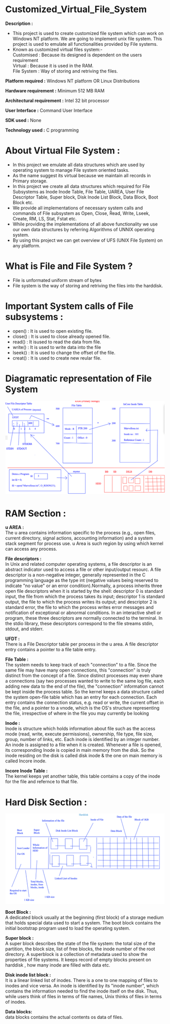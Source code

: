 # Customized_Virtual_File_System

**Description :**
* This project is used to create customized file system which can work on Windows NT platform. We are going to implement unix file system. This project is used to emulate all functionalities provided by File systems.
* Known as customized virtual files system:-<br />
Customised : Because its designed is dependent on the users requirement<br />
Virtual : Because it is used in the RAM. <br />
File System : Way of storing and retriving the files. <br />

**Platform required :**
Windows NT platform OR Linux Distributions

**Hardware requirement :**
Minimum 512 MB RAM

**Architectural requirement :**
Intel 32 bit processor

**User Interface :**
Command User Interface

**SDK used :**
None

**Technology used :**
C programming

# About Virtual File System :
* In this project we emulate all data structures which are used by operating system to
manage File system oriented tasks.
* As the name suggest its virtual because we maintain all records in Primary storage.
* In this project we create all data structures which required for File Subsystems as
Inode Inode Table, File Table, UAREA, User File Descriptor Table, Super block, Disk
Inode List Block, Data Block, Boot Block etc.
* We provide all implementations of necessary system calls and commands of File
subsystem as Open, Close, Read, Write, Lseek, Create, RM, LS, Stat, Fstat etc.
* While providing the implementations of all above functionality we use our own data
structures by referring Algorithms of UNNIX operating system.
* By using this project we can get overview of UFS (UNIX File System) on any platform.

# What is File and File System ?
* File is unformated uniform stream of bytes
* File system is the way of storing and retriving the files into the harddisk.

# Important System calls of File subsystems :
* open() : It is used to open existing file.
* close() : It is used to close already opened file.
* read() : It isused to read the data from file.
* write() : It is used to write data into the file
* lseek() : It is used to change the offset of the file.
* creat() : It is used to create new reular file.

# Diagramatic representation of File System 

<p align="center">
  <img src="https://github.com/OmkarRatnaparkhi/Customized_Virtual_File_System/blob/main/Assets/Diagram1.png" alt="Diagram1">
</p>

# RAM Section :
**u AREA :**<br />
The u area contains information specific to the process (e.g., open files, current directory, signal actions, accounting information) and a system stack segment for process use. u Area is such region by using which kernel can access any process.

**File descriptors :**<br />
In Unix and related computer operating systems, a file descriptor is an abstract indicator used to access a file or other input/output resourc. A file descriptor is a non-negative integer, generally represented in the C programming language as the type int (negative values being reserved to indicate "no value" or an error condition).Normally, a process inherits three open file descriptors when it is started by the shell: descriptor 0 is standard input, the file from which the process takes its input; descriptor 1 is standard output, the file to which the process writes its output; and descriptor 2 is standard error, the file to which the process writes error messages and notification of exceptional or abnormal conditions. In an interactive shell or program, these three descriptors are normally connected to the terminal. In the stdio library, these descriptors correspond to the file streams stdin, stdout, and stderr.

**UFDT :**<br />
There is a File Descriptor table per process in the u area. A file descriptor entry contains a pointer to a file table entry.

**File Table :**<br />
The system needs to keep track of each "connection" to a file. Since the same file may have many open connections, this "connection" is truly distinct from the concept of a file. Since distinct processes may even share a connections (say two processes wanted to write to the same log file, each adding new data to the end of the file), the "connection" information cannot be kept inside the process table. So the kernel keeps a data structure called the system open-file table which has an entry for each connection. Each entry contains the connection status, e.g. read or write, the current offset in the file, and a pointer to a vnode, which is the OS's structure representing the file, irrespective of where in the file you may currently be looking

**Inode :**<br />
Inode is structure which holds information about file such as the access mode (read, write, execute permissions), ownership, file type, file size, group, number of links, etc. Each inode is identified by an integer number. An inode is assigned to a file when it is created.
Whenever a file is opened, its corresponding Inode is copied in main memory from the disk. So the inode residing on the disk is called disk inode & the one on main memory is called Incore inode.

**Incore Inode Table :**<br />
The kernel keeps yet another table, this table contains a copy of the inode for the file and refernce to that file.

# Hard Disk Section :

<p align="center">
  <img src="https://github.com/OmkarRatnaparkhi/Customized_Virtual_File_System/blob/main/Assets/Diagram2.png">
</p>

**Boot Block :**<br />
A dedicated block usually at the beginning (first block) of a storage medium that holds special data used to start a system. The boot block contains the initial bootstrap program used to load the operating system.
 
**Super block :**<br />
A super block describes the state of the file system: the total size of the partition, the block size, list of free blocks, the inode number of the root directory.
A superblock is a collection of metadata used to show the properties of file systems. It keeps record of empty blocks present on harddisk , how many inode are filled with data etc.

**Disk inode list block :**<br />
It is a linear linked list of inodes. There is a one to one mapping of files to inodes and vice versa. An inode is identified by its "inode number", which contains the information needed to find the inode itself on the disk. Thus, while users think of files in terms of file names, Unix thinks of files in terms of inodes.

**Data blocks:**<br />
data blocks contains the actual contents os data of files.


